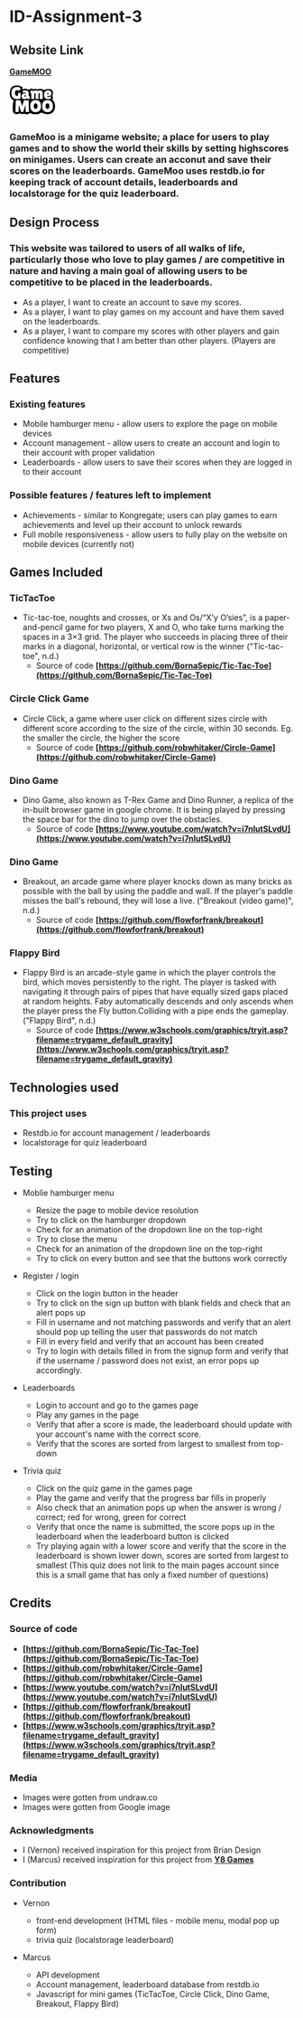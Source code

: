 # ID-Assignment-3

## Website Link
 **[GameMOO](https://github.io/verrgod/ID-Assignment-3)**

![GameMoo Logo](img/Logo.png)

### GameMoo is a minigame website; a place for users to play games and to show the world their skills by setting highscores on minigames. Users can create an acconut and save their scores on the leaderboards. GameMoo uses restdb.io for keeping track of account details, leaderboards and localstorage for the quiz leaderboard.

## Design Process

### This website was tailored to users of all walks of life, particularly those who love to play games / are competitive in nature and having a main goal of allowing users to be competitive to be placed in the leaderboards. 

* As a player, I want to create an account to save my scores.
* As a player, I want to play games on my account and have them saved on the leaderboards.
* As a player, I want to compare my scores with other players and gain confidence knowing that I am better than other players. (Players are competitive)

## Features

### Existing features

* Mobile hamburger menu - allow users to explore the page on mobile devices
* Account management - allow users to create an account and login to their account with proper validation
* Leaderboards - allow users to save their scores when they are logged in to their account

### Possible features / features left to implement

* Achievements - similar to Kongregate; users can play games to earn achievements and level up their account to unlock rewards
* Full mobile responsiveness - allow users to fully play on the website on mobile devices (currently not)

## Games Included 

### TicTacToe
* Tic-tac-toe, noughts and crosses, or Xs and Os/“X’y O’sies”, is a paper-and-pencil game for two players, X and O, who take turns marking the spaces in a 3×3 grid. The player who succeeds in placing three of their marks in a diagonal, horizontal, or vertical row is the winner ("Tic-tac-toe", n.d.)
  * Source of code **[https://github.com/BornaSepic/Tic-Tac-Toe](https://github.com/BornaSepic/Tic-Tac-Toe)**

### Circle Click Game
* Circle Click, a game where user click on different sizes circle with different score according to the size of the circle, within 30 seconds. Eg. the smaller the circle, the higher the score
  * Source of code **[https://github.com/robwhitaker/Circle-Game](https://github.com/robwhitaker/Circle-Game)**

### Dino Game
* Dino Game, also known as T-Rex Game and Dino Runner, a replica of the in-built browser game in google chrome. It is being played by pressing the space bar for the dino to jump over the obstacles.
  * Source of code **[https://www.youtube.com/watch?v=i7nIutSLvdU](https://www.youtube.com/watch?v=i7nIutSLvdU)**
  
### Dino Game
* Breakout, an arcade game where player knocks down as many bricks as possible with the ball by using the paddle and wall. If the player's paddle misses the ball's rebound, they will lose a live. ("Breakout (video game)", n.d.)
  * Source of code **[https://github.com/flowforfrank/breakout](https://github.com/flowforfrank/breakout)**
  
### Flappy Bird
* Flappy Bird is an arcade-style game in which the player controls the bird, which moves persistently to the right. The player is tasked with navigating it through pairs of pipes that have equally sized gaps placed at random heights. Faby automatically descends and only ascends when the player press the Fly button.Colliding with a pipe ends the gameplay. ("Flappy Bird", n.d.)
  * Source of code **[https://www.w3schools.com/graphics/tryit.asp?filename=trygame_default_gravity](https://www.w3schools.com/graphics/tryit.asp?filename=trygame_default_gravity)**

## Technologies used 

### This project uses

* Restdb.io for account management / leaderboards
* localstorage for quiz leaderboard

## Testing

* Moblie hamburger menu
  * Resize the page to mobile device resolution
  * Try to click on the hamburger dropdown
  * Check for an animation of the dropdown line on the top-right
  * Try to close the menu
  * Check for an animation of the dropdown line on the top-right
  * Try to click on every button and see that the buttons work correctly

* Register / login
  * Click on the login button in the header
  * Try to click on the sign up button with blank fields and check that an alert pops up
  * Fill in username and not matching passwords and verify that an alert should pop up telling the user that passwords do not match
  * Fill in every field and verify that an account has been created
  * Try to login with details filled in from the signup form and verify that if the username / password does not exist, an error pops up accordingly.

* Leaderboards
  * Login to account and go to the games page
  * Play any games in the page 
  * Verify that after a score is made, the leaderboard should update with your account's name with the correct score.
  * Verify that the scores are sorted from largest to smallest from top-down
 
* Trivia quiz
  * Click on the quiz game in the games page
  * Play the game and verify that the progress bar fills in properly 
  * Also check that an animation pops up when the answer is wrong / correct; red for wrong, green for correct
  * Verify that once the name is submitted, the score pops up in the leaderboard when the leaderboard button is clicked
  * Try playing again with a lower score and verify that the score in the leaderboard is shown lower down, scores are sorted from largest to smallest
 (This quiz does not link to the main pages account since this is a small game that has only a fixed number of questions)
 
## Credits 

### Source of code
* **[https://github.com/BornaSepic/Tic-Tac-Toe](https://github.com/BornaSepic/Tic-Tac-Toe)**
* **[https://github.com/robwhitaker/Circle-Game](https://github.com/robwhitaker/Circle-Game)**
* **[https://www.youtube.com/watch?v=i7nIutSLvdU](https://www.youtube.com/watch?v=i7nIutSLvdU)**
* **[https://github.com/flowforfrank/breakout](https://github.com/flowforfrank/breakout)**
* **[https://www.w3schools.com/graphics/tryit.asp?filename=trygame_default_gravity](https://www.w3schools.com/graphics/tryit.asp?filename=trygame_default_gravity)**
 
### Media
 * Images were gotten from undraw.co
 * Images were gotten from Google image

### Acknowledgments
 * I (Vernon) received inspiration for this project from Brian Design
 * I (Marcus) received inspiration for this project from **[Y8 Games](https://www.y8.com/)**
 
### Contribution
 
* Vernon 
  * front-end development (HTML files - mobile menu, modal pop up form) 
  * trivia quiz (localstorage leaderboard)

* Marcus
  * API development 
  * Account management, leaderboard database from restdb.io
  * Javascript for mini games (TicTacToe, Circle Click, Dino Game, Breakout, Flappy Bird)
